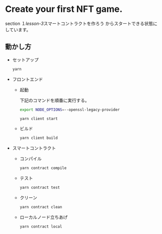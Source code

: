 # Create your first NFT game.

section １*lesson-3*スマートコントラクトを作ろう からスタートできる状態にしています。

## 動かし方

- セットアップ

  ```bash
  yarn
  ```

- フロントエンド

  - 起動

    下記のコマンドを順番に実行する。

    ```bash
    export NODE_OPTIONS=--openssl-legacy-provider
    ```

    ```bash
    yarn client start
    ```

  - ビルド

    ```bash
    yarn client build
    ```

- スマートコントラクト

  - コンパイル

    ```bash
    yarn contract compile
    ```

  - テスト

    ```bash
    yarn contract test
    ```

  - クリーン

    ```bash
    yarn contract clean
    ```

  - ローカルノード立ちあげ

    ```bash
    yarn contract local
    ```
